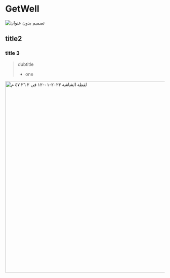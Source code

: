 # GetWell
![تصميم بدون عنوان](https://user-images.githubusercontent.com/116816097/212092908-0c89cbe7-3ff0-4988-bc51-e221a36c3d3e.png)
## title2
### title 3 
> dubtitle 
> - one 
<img width="605" alt="‏لقطة الشاشة ٢٠٢٣-٠١-١٢ في ٢ ٢٦ ٤٧ م" src="https://user-images.githubusercontent.com/116816097/212091437-a26feae2-8c44-447f-ab88-da8255e3f731.png">
